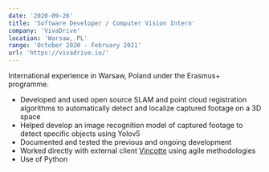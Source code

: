 ```yaml
---
date: '2020-09-26'
title: 'Software Developer / Computer Vision Intern'
company: 'VivaDrive'
location: 'Warsaw, PL'
range: 'October 2020 - February 2021'
url: 'https://vivadrive.io/'
---
```


International experience in Warsaw, Poland under the Erasmus+ programme.

- Developed and used open source SLAM and point cloud registration algorithms to automatically detect and localize captured footage on a 3D space
- Helped develop an image recognition model of captured footage to detect specific objects using Yolov5
- Documented and tested the previous and ongoing development
- Worked directly with external client [Vinçotte](https://www.vincotte.com/) using agile methodologies
- Use of Python
